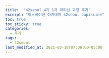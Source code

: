 ```yaml
---
title:  "42seoul 4기 1차 라피신 과정 후기"
excerpt: "이노베이션 아카데미 42seoul Lapiscine"
toc: true
toc_sticky: true
categories:
  - 후기
tags:
  - 42seoul
last_modified_at: 2021-03-18T07:06:00-05:00
---
```

